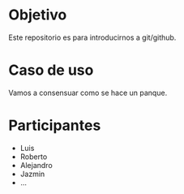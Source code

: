 # Objetivo

Este repositorio es para 
introducirnos a 
git/github.

# Caso de uso 

Vamos a consensuar como se 
hace un panque.

# Participantes

- Luis
- Roberto
- Alejandro
- Jazmin
- ...
